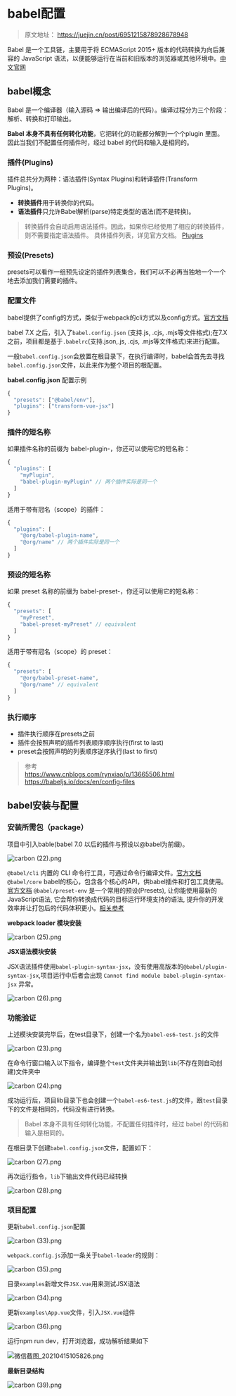 # babel配置

> 原文地址： <https://juejin.cn/post/6951215878928678948>

Babel 是一个工具链，主要用于将 ECMAScript 2015+ 版本的代码转换为向后兼容的 JavaScript 语法，以便能够运行在当前和旧版本的浏览器或其他环境中。[中文官网](https://www.babeljs.cn/)

## babel概念

Babel 是一个编译器（输入源码 => 输出编译后的代码）。编译过程分为三个阶段：解析、转换和打印输出。

**Babel 本身不具有任何转化功能**，它把转化的功能都分解到一个个plugin 里面。因此当我们不配置任何插件时，经过 babel 的代码和输入是相同的。

### 插件(Plugins)

插件总共分为两种：语法插件(Syntax Plugins)和转译插件(Transform Plugins)。

- **转换插件**用于转换你的代码。
- **语法插件**只允许Babel解析(parse)特定类型的语法(而不是转换)。

> 转换插件会自动启用语法插件。因此，如果你已经使用了相应的转换插件，则不需要指定语法插件。
具体插件列表，详见官方文档。 [Plugins](https://babeljs.io/docs/en/plugins-list)

### 预设(Presets)

presets可以看作一组预先设定的插件列表集合，我们可以不必再当独地一个一个地去添加我们需要的插件。

### 配置文件

babel提供了config的方式，类似于webpack的cli方式以及config方式。[官方文档](https://babeljs.io/docs/en/config-files)

babel 7.X 之后，引入了`babel.config.json` (支持.js, .cjs, .mjs等文件格式);在7.X之前，项目都是基于`.babelrc`(支持.json,.js, .cjs, .mjs等文件格式)来进行配置。

一般`babel.config.json`会放置在根目录下，在执行编译时，babel会首先去寻找`babel.config.json`文件，以此来作为整个项目的根配置。

**babel.config.json** 配置示例

```js
{
  "presets": ["@babel/env"],
  "plugins": ["transform-vue-jsx"]
}
```

### 插件的短名称

如果插件名称的前缀为 babel-plugin-，你还可以使用它的短名称：  

```js
{
  "plugins": [
    "myPlugin",
    "babel-plugin-myPlugin" // 两个插件实际是同一个
  ]
}
```

适用于带有冠名（scope）的插件：

```js
{
  "plugins": [
    "@org/babel-plugin-name",
    "@org/name" // 两个插件实际是同一个
  ]
}
```

### 预设的短名称

如果 preset 名称的前缀为 babel-preset-，你还可以使用它的短名称：

```js
{
  "presets": [
    "myPreset",
    "babel-preset-myPreset" // equivalent
  ]
}
```

适用于带有冠名（scope）的 preset：

```js
{
  "presets": [
    "@org/babel-preset-name",
    "@org/name" // equivalent
  ]
}
```

### 执行顺序

- 插件执行顺序在presets之前
- 插件会按照声明的插件列表顺序顺序执行(first to last)
- preset会按照声明的列表顺序逆序执行(last to first)

> 参考  
> <https://www.cnblogs.com/rynxiao/p/13665506.html>  
> <https://babeljs.io/docs/en/config-files>  

## babel安装与配置

### 安装所需包（package）

项目中引入bable(babel 7.0 以后的插件与预设以@babel为前缀)。  

![carbon (22).png](https://p3-juejin.byteimg.com/tos-cn-i-k3u1fbpfcp/63bf6efb01fc44f49dac57d30fd3ff6b~tplv-k3u1fbpfcp-watermark.image)

`@babel/cli` 内置的 CLI 命令行工具，可通过命令行编译文件。[官方文档](https://www.babeljs.cn/docs/babel-cli)
`@babel/core` babel的核心，包含各个核心的API，供babel插件和打包工具使用。[官方文档](https://www.babeljs.cn/docs/babel-core)
`@babel/preset-env` 是一个常用的预设(Presets), 让你能使用最新的JavaScript语法, 它会帮你转换成代码的目标运行环境支持的语法, 提升你的开发效率并让打包后的代码体积更小。[相关参考](https://juejin.cn/post/6844903937900822536)

**webpack loader 模块安装**

![carbon (25).png](https://p3-juejin.byteimg.com/tos-cn-i-k3u1fbpfcp/fe910df162ef45c2b79589ee135f5c20~tplv-k3u1fbpfcp-watermark.image)

**JSX语法模块安装**

JSX语法插件使用`babel-plugin-syntax-jsx`，没有使用高版本的`@babel/plugin-syntax-jsx`,项目运行中后者会出现  `Cannot find module babel-plugin-syntax-jsx` 异常。

![carbon (26).png](https://p3-juejin.byteimg.com/tos-cn-i-k3u1fbpfcp/9fb3c988f184407f8f6cd3567aae8b12~tplv-k3u1fbpfcp-watermark.image)

### 功能验证

上述模块安装完毕后，在test目录下，创建一个名为`babel-es6-test.js`的文件

![carbon (23).png](https://p9-juejin.byteimg.com/tos-cn-i-k3u1fbpfcp/c192c702dc35436f94789f6cce7adec8~tplv-k3u1fbpfcp-watermark.image)

在命令行窗口输入以下指令，编译整个`test`文件夹并输出到`lib`(不存在则自动创建)文件夹中

![carbon (24).png](https://p6-juejin.byteimg.com/tos-cn-i-k3u1fbpfcp/6138c9049c43464ab5dde692f222268f~tplv-k3u1fbpfcp-watermark.image)

成功运行后，项目lib目录下也会创建一个`babel-es6-test.js`的文件，跟`test`目录下的文件是相同的，代码没有进行转换。
> Babel 本身不具有任何转化功能，不配置任何插件时，经过 babel 的代码和输入是相同的。

在根目录下创建`babel.config.json`文件，配置如下：

![carbon (27).png](https://p9-juejin.byteimg.com/tos-cn-i-k3u1fbpfcp/b13fe9fa38aa49b7a4c19b913fbdd284~tplv-k3u1fbpfcp-watermark.image)

再次运行指令，`lib`下输出文件代码已经转换

![carbon (28).png](https://p1-juejin.byteimg.com/tos-cn-i-k3u1fbpfcp/eafaa19a5a724310ba8d5859d3bc357f~tplv-k3u1fbpfcp-watermark.image)

### 项目配置

更新`babel.config.json`配置

![carbon (33).png](https://p3-juejin.byteimg.com/tos-cn-i-k3u1fbpfcp/05c7ddbad5e44e408bc175618f49ce3e~tplv-k3u1fbpfcp-watermark.image)

`webpack.config.js`添加一条关于`babel-loader`的规则：

![carbon (35).png](https://p1-juejin.byteimg.com/tos-cn-i-k3u1fbpfcp/fad3f515a4254f4a970a94ee3c8d81c8~tplv-k3u1fbpfcp-watermark.image)

目录`examples`新增文件`JSX.vue`用来测试JSX语法

![carbon (34).png](https://p6-juejin.byteimg.com/tos-cn-i-k3u1fbpfcp/ce92882066f7419ebf4f2524a593b534~tplv-k3u1fbpfcp-watermark.image)

更新`examples\App.vue`文件，引入`JSX.vue`组件

![carbon (36).png](https://p3-juejin.byteimg.com/tos-cn-i-k3u1fbpfcp/c1865b4f27a945069914d3d2f6c8506c~tplv-k3u1fbpfcp-watermark.image)

运行npm run dev，打开浏览器，成功解析结果如下

![微信截图_20210415105826.png](https://p3-juejin.byteimg.com/tos-cn-i-k3u1fbpfcp/0b2761b87c8548b7a0ed153e7e4a8afc~tplv-k3u1fbpfcp-watermark.image)

**最新目录结构**

![carbon (39).png](https://p9-juejin.byteimg.com/tos-cn-i-k3u1fbpfcp/1bf5b11a54a342e6b3d5bcef02d15fde~tplv-k3u1fbpfcp-watermark.image)
